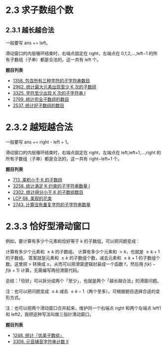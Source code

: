 # 2.3 求子数组个数

## 2.3.1 越长越合法

一般要写 ans += left。

滑动窗口的内层循环结束时，右端点固定在 right，左端点在 0,1,2,…,left−1 的所有子数组（子串）都是合法的，这一共有 left 个。

**题目列表**

- [1358. 包含所有三种字符的子字符串数目](https://leetcode.cn/problems/number-of-substrings-containing-all-three-characters/description/)
- [2962. 统计最大元素出现至少 K 次的子数组](https://leetcode.cn/problems/count-subarrays-where-max-element-appears-at-least-k-times/description/)
- [3325. 字符至少出现 K 次的子字符串 I](https://leetcode.cn/problems/count-substrings-with-k-frequency-characters-i/description/)
- [2799. 统计完全子数组的数目](https://leetcode.cn/problems/count-complete-subarrays-in-an-array/description/)
- [2537. 统计好子数组的数目](https://leetcode.cn/problems/count-the-number-of-good-subarrays/description/)

# 2.3.2 越短越合法

一般要写 ans += right - left + 1。

滑动窗口的内层循环结束时，右端点固定在 right，左端点在 left,left+1,…,right 的所有子数组（子串）都是合法的，这一共有 right−left+1 个。

**题目列表**

- [713. 乘积小于 K 的子数组](https://leetcode.cn/problems/subarray-product-less-than-k/description/)
- [3258. 统计满足 K 约束的子字符串数量 I](https://leetcode.cn/problems/count-substrings-that-satisfy-k-constraint-i/description/)
- [2302. 统计得分小于 K 的子数组数目](https://leetcode.cn/problems/count-subarrays-with-score-less-than-k/)
- [LCP 68. 美观的花束](https://leetcode.cn/problems/1GxJYY/description/)
- [2743. 计算没有重复字符的子字符串数量](https://leetcode.cn/problems/count-substrings-without-repeating-character/description/)

# 2.3.3 恰好型滑动窗口

例如，要计算有多少个元素和恰好等于 k 的子数组，可以把问题变成：

计算有多少个元素和 $\geq k$ 的子数组。
计算有多少个元素和 $> k$，也就是 $\geq k+1$ 的子数组。
答案就是元素和 $\geq k$ 的子数组个数，减去元素和 $\geq k+1$ 的子数组个数。这里把 $>$ 转换成 $\geq$，从而可以把滑窗逻辑封装成一个函数 f，然后用 $f(k) - f(k + 1)$ 计算，无需编写两份滑窗代码。

总结：「恰好」可以拆分成两个「至少」，也就是两个「越长越合法」的滑窗问题。

注：也可以把问题变成 $\leq k$ 减去 $\leq k-1$（两个至多）。可根据题目选择合适的变形方式。

注：也可以把两个滑动窗口合并起来，维护同一个右端点 right 和两个左端点 left1 和 left2，我把这种写法叫做三指针滑动窗口。

**题目列表**

- [1248. 统计「优美子数组」](https://leetcode.cn/problems/count-number-of-nice-subarrays/description/)
- [3306. 元音辅音字符串计数 II](https://leetcode.cn/problems/count-of-substrings-containing-every-vowel-and-k-consonants-ii/description/)

